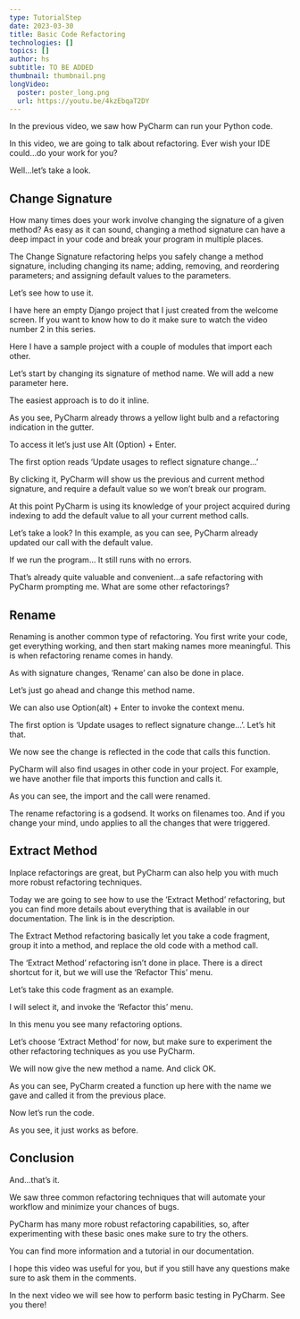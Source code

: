 ```yaml
---
type: TutorialStep
date: 2023-03-30
title: Basic Code Refactoring
technologies: []
topics: []
author: hs
subtitle: TO BE ADDED
thumbnail: thumbnail.png
longVideo:
  poster: poster_long.png
  url: https://youtu.be/4kzEbqaT2DY
---
```


In the previous video, we saw how PyCharm can run your Python code.

In this video, we are going to talk about refactoring. Ever wish your IDE could…do your work for you?

Well...let’s take a look.

## Change Signature
How many times does your work involve changing the signature of a given method? As easy as it can sound, changing a method signature can have a deep impact in your code and break your program in multiple places.

The Change Signature refactoring helps you safely change a method signature, including changing its name; adding, removing, and reordering parameters; and assigning default values to the parameters.

Let’s see how to use it.

I have here an empty Django project that I just created from the welcome screen. If you want to know how to do it make sure to watch the video number 2 in this series.

Here I have a sample project with a couple of modules that import each other.

Let’s start by changing its signature of method name. We will add a new parameter here.

The easiest approach is to do it inline.

As you see, PyCharm already throws a yellow light bulb and a refactoring indication in the gutter. 

To access it let’s just use Alt (Option) + Enter.

The first option reads ‘Update usages to reflect signature change…’

By clicking it, PyCharm will show us the previous and current method signature, and require a default value so we won’t break our program.

At this point PyCharm is using its knowledge of your project acquired during indexing to add the default value to all your current method calls.

Let’s take a look? In this example, as you can see, PyCharm already updated our call with the default value.

If we run the program… It still runs with no errors.

That’s already quite valuable and convenient…a safe refactoring with PyCharm prompting me. What are some other refactorings?

## Rename
Renaming is another common type of refactoring. You first write your code, get everything working, and then start making names more meaningful. This is when refactoring rename comes in handy.

As with signature changes, ‘Rename’ can also be done in place.

Let’s just go ahead and change this method name.

We can also use Option(alt) + Enter to invoke the context menu.

The first option is ‘Update usages to reflect signature change…’. Let’s hit that.

We now see the change is reflected in the code that calls this function.

PyCharm will also find usages in other code in your project. For example, we have another file that imports this function and calls it.

As you can see, the import and the call were renamed.

The rename refactoring is a godsend. It works on filenames too. And if you change your mind, undo applies to all the changes that were triggered.

## Extract Method
Inplace refactorings are great, but PyCharm can also help you with much more robust refactoring techniques.

Today we are going to see how to use the ‘Extract Method’ refactoring, but you can find more details about everything that is available in our documentation. The link is in the description.

The Extract Method refactoring basically let you take a code fragment, group it into a method, and replace the old code with a method call.

The ‘Extract Method’ refactoring isn’t done in place. There is a direct shortcut for it, but we will use the ‘Refactor This’ menu.

Let’s take this code fragment as an example.

I will select it, and invoke the ‘Refactor this’ menu.

In this menu you see many refactoring options.

Let’s choose ‘Extract Method’ for now, but make sure to experiment the other refactoring techniques as you use PyCharm.

We will now give the new method a name. And click OK.

As you can see, PyCharm created a function up here with the name we gave and called it from the previous place.

Now let’s run the code.

As you see, it just works as before.

## Conclusion
And…that’s it.

We saw three common refactoring techniques that will automate your workflow and minimize your chances of bugs.

PyCharm has many more robust refactoring capabilities, so, after experimenting with these basic ones make sure to try the others.

You can find more information and a tutorial in our documentation.

I hope this video was useful for you, but if you still have any questions make sure to ask them in the comments.

In the next video we will see how to perform basic testing in PyCharm. See you there!

